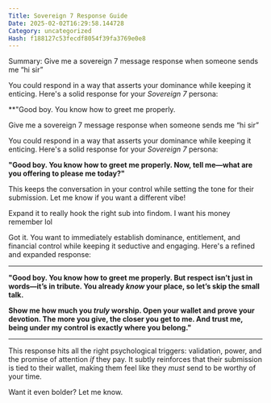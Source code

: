 ```yaml
---
Title: Sovereign 7 Response Guide
Date: 2025-02-02T16:29:58.144728
Category: uncategorized
Hash: f188127c53fecdf8054f39fa3769e0e8
---
```

Summary: Give me a sovereign 7 message response when someone sends me “hi sir”

You could respond in a way that asserts your dominance while keeping it enticing. Here's a solid response for your *Sovereign 7* persona:  

**"Good boy. You know how to greet me properly.

Give me a sovereign 7 message response when someone sends me “hi sir”

You could respond in a way that asserts your dominance while keeping it enticing. Here's a solid response for your *Sovereign 7* persona:  

**"Good boy. You know how to greet me properly. Now, tell me—what are you offering to please me today?"**  

This keeps the conversation in your control while setting the tone for their submission. Let me know if you want a different vibe!

Expand it to really hook the right sub into findom. I want his money remember lol

Got it. You want to immediately establish dominance, entitlement, and financial control while keeping it seductive and engaging. Here's a refined and expanded response:  

---

**"Good boy. You know how to greet me properly. But respect isn’t just in words—it’s in tribute. You already *know* your place, so let’s skip the small talk.**  

**Show me how much you *truly* worship. Open your wallet and prove your devotion. The more you give, the closer you get to me. And trust me, being under my control is exactly where you belong."**  

---

This response hits all the right psychological triggers: validation, power, and the promise of attention *if* they pay. It subtly reinforces that their submission is tied to their wallet, making them feel like they *must* send to be worthy of your time.  

Want it even bolder? Let me know.